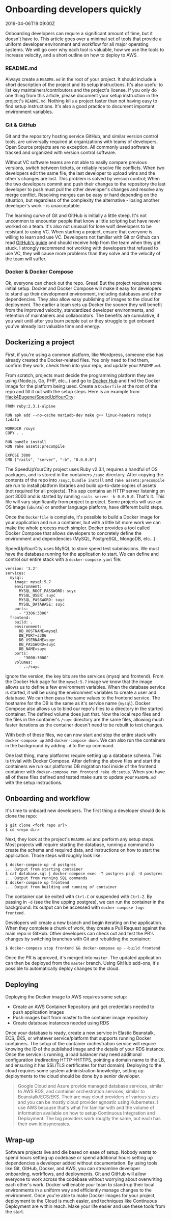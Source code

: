 # Onboarding developers quickly
<div id="published-at">2019-04-06T19:09:00Z</div>

Onboarding developers can require a significant amount of time, but it doesn't have to. This article goes over a minimal set of tools that provide a uniform developer environment and workflow for all major operating systems. We will go over why each tool is valuable, how we use the tools to increase velocity, and a short outline on how to deploy to AWS.

### README.md

Always create a `README.md` in the root of your project. It should include a short description of the project and its setup instructions. It's also useful to list key maintainers/contributors and the project's license. If you only do one thing from this article, please document your setup instruction in the project's `README.md`. Nothing kills a project faster than not having easy to find setup instructions. It's also a good practice to document important environment variables.

### Git & GitHub

Git and the repository hosting service GitHub, and similar version control tools, are universally required at organizations with teams of developers. Open Source projects are no exception. All commonly used software is tracked and organized with version control software. 

Without VC software teams are not able to easily compare previous versions, switch between tickets, or reliably resolve file conflicts. When two developers edit the same file, the last developer to upload wins and the other's changes are lost. This problem is solved by version control; When the two developers commit and push their changes to the repository the last developer to push must pull the other developer's changes and resolve any merge conflict. Resolving merges can be easy or hard depending on the situation, but regardless of the complexity the alternative - losing another developer's work - is unacceptable.

The learning curve of Git and GitHub is initially a little steep. It's not uncommon to encounter people that know a little scripting but have never worked on a team. It's also not unusual for lone wolf developers to be resistant to using VC. When starting a project, ensure that everyone is willing to learn and use VC. Developers not familiar with Git or Github can read [GitHub's guide](https://guides.github.com/introduction/git-handbook/) and should receive help from the team when they get stuck. I strongly recommend not working with developers that refused to use VC, they will cause more problems than they solve and the velocity of the team will suffer. 

### Docker & Docker Compose

Ok, everyone can check out the repo. Great! But the project requires some initial setup. Docker and Docker Compose will make it easy for developers to stand up their development environment, including databases and other dependencies. They also allow easy publishing of images to the cloud for deployment. The earlier a team sets up Docker the sooner they will benefit from the improved velocity, standardized developer environments, and retention of maintainers and collaborators. The benefits are cumulative, if you wait until after you burn people out or they struggle to get onboard you've already lost valuable time and energy.   

## Dockerizing a project

First, if you're using a common platform, like Wordpress, someone else has already created the Docker-related files. You only need to find them, confirm they work, check them into your repo, and update your `README.md`. 

From scratch, projects must decide the programming platform they are using (Node.js, Go, PHP, etc...) and go to [Docker Hub](https://hub.docker.com/search?q=&type=image) and find the Docker Image for the platform being used. Create a `Dockerfile` at the root of the repo and fill it out with the setup steps. Here is an example from [Hack4Eugene/SpeedUpYourCity](https://github.com/Hack4Eugene/SpeedUpYourCity):

``` 
FROM ruby:2.3.1-alpine

RUN apk add --no-cache mariadb-dev make g++ linux-headers nodejs tzdata

WORKDIR /suyc
COPY . .

RUN bundle install
RUN rake assets:precompile

EXPOSE 3000
CMD ["rails", "server", "-b", "0.0.0.0"]
```

The SpeedUpYourCity project uses Ruby v2.3.1, requires a handful of OS packages, and is stored in the containers `/suyc` directory. After copying the contents of the repo into `/suyc`, `bundle install` and `rake assets:precompile` are run to install platform libraries and build up-to-date copies of assets (not required for all projects). This app contains an HTTP server listening on port 3000 and is started by running `rails server -b 0.0.0.0`. That's it. This file will vary significantly from project to project. Some projects will use an OS image (`ubuntu`) or another language platform, have different build steps.

Once the `Dockerfile` is complete, it's possible to build a Docker image for your application and run a container, but with a little bit more work we can make the whole process much simpler. Docker provides a tool called Docker Compose that allows developers to concretely define the environment and dependencies (MySQL, PostgreSQL, MongoDB, etc...). 

SpeedUpYourCity uses MySQL to store speed test submissions. We must have the database running for the application to start. We can define and control our entire stack with a `docker-compose.yaml` file:

```
version: '3.2'
services:
  mysql:
    image: mysql:5.7
    environment:
      MYSQL_ROOT_PASSWORD: suyc
      MYSQL_USER: suyc
      MYSQL_PASSWORD: suyc
      MYSQL_DATABASE: suyc
    ports:
      - "3306:3306"
  frontend:
    build: .
    environment:
      DB_HOSTNAME=mysql
      DB_PORT=3306
      DB_USERNAME=suyc
      DB_PASSWORD=suyc
      DB_NAME=suyc
    ports:
      - "3000:3000"
    volumes:
      - .:/suyc
```

Ignore the version, the key bits are the services (mysql and frontend). From the Docker Hub page for the `mysql:5.7` image we know that the image allows us to define a few environment variables. When the database service is started, it will be using the environment variables to create a user and database. We can then pass the same values to the frontend service. The hostname for the DB is the same as it's service name (`mysql`). Docker Compose also allows us to bind our repo's files to a directory in the started container. The defined volume does just that. Now the local repo files and the files in the container's `/suyc` directory are the same files, allowing much faster iterations as the container doesn't need to be rebuilt to test changes. 

With both of these files, we can now start and stop the entire stack with `docker-compose up` and `docker-compose down`. We can also run the containers in the background by adding `-d` to the up command.

One last thing, many platforms require setting up a database schema. This is trivial with Docker Compose. After defining the above files and start the containers we run our platforms DB migration tool inside of the frontend container with `docker-compose run frontend rake db:setup`. When you have all of these files defined and tested make sure to update your `README.md` with the setup instructions.

## Onboarding and workflow

It's time to onboard new developers. The first thing a developer should do is clone the repo:

    $ git clone <fork repo url>
    $ cd <repo dir>

Next, they look at the project's `README.md` and perform any setup steps. Most projects will require starting the database, running a command to create the schema and required data, and  instructions on how to start the application. Those steps will roughly look like:

    $ docker-compose up -d postgres
    ... Output from starting container
    $ cat database.sql | docker-compose exec -T postgres psql -U postgres
    ... Output from running SQL commands
    $ docker-compose up frontend
    ... Output from building and running of container

The container can be exited with `Ctrl-C` or suspended with `Ctrl-Z`. By passing in `-d` (see the line upping postgres), we can run the container in the background. Its output can be accessed with `docker-compose logs frontend`.

Developers will create a new branch and begin iterating on the application. When they complete a chunk of work, they create a Pull Request against the main repo in GitHub. Other developers can check out and test the PR's changes by switching branches with Git and rebuilding the container:

    $ docker-compose stop frontend && docker-compose up --build frontend

Once the PR is approved, it's merged into `master`. The updated application can then be deployed from the `master` branch. Using GitHub add-ons, it's possible to automatically deploy changes to the cloud.

## Deploying

Deploying the Docker image to AWS requires some setup:

  * Create an AWS Container Repository and get credentials needed to push application images
  * Push images built from master to the container image repository
  * Create database instances needed using RDS

Once your database is ready, create a new service in Elastic Beanstalk, ECS, EKS, or whatever service/platform that supports running Docker containers. The setup of the container orchestration service will require knowing the ID of the published image and the details of your RDS instance. Once the service is running, a load balancer may need additional configuration (redirecting HTTP->HTTPS, pointing a domain name to the LB, and ensuring it has SSL/TLS certificates for that domain). Deploying to the cloud requires some system administration knowledge, setting up deployments to the cloud should be done by a senior developer.

> Google Cloud and Azure provide managed database services, similar to AWS RDS, and container orchestration services, similar to Beanstalk/ECS/EKS. Their are may cloud providers of various sizes and you can be mostly cloud provider agnostic using Kubernetes. I use AWS because that's what I'm familiar with and the volume of information available on how to setup Continuous Integration and Deployment. The big providers work rougtly the same, but each has their own idiosyncrasies. 

## Wrap-up

Software projects live and die based on ease of setup. Nobody wants to spend hours setting up codebase or spend additional hours setting up dependencies a developer added without documentation. By using tools like Git, GitHub, Docker, and AWS, you can streamline developer onboarding, workflows, and deployments. Git and GitHub will allow everyone to work across the codebase without worrying about overwriting each other's work. Docker will enable your team to stand-up their local environments in a uniform way and efficiently manage changes to the environment. Once you're able to make Docker images for your project, deployment to the Cloud is much easier, and techniques like Continuous Deployment are within reach. Make your life easier and use these tools from the start.
